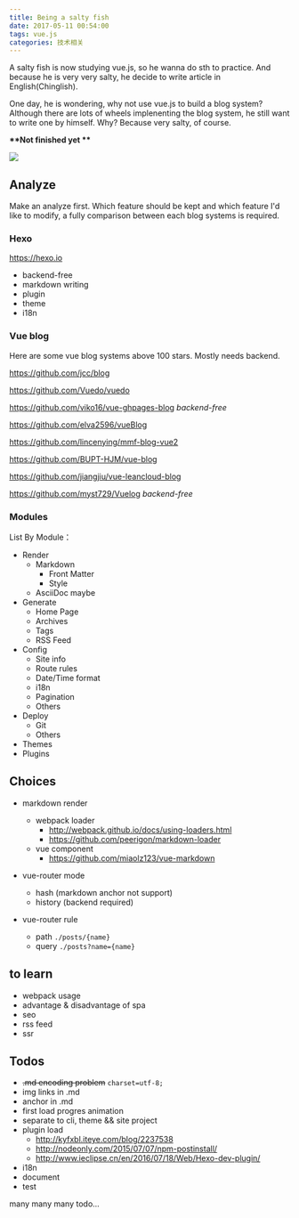 ```yaml
---
title: Being a salty fish
date: 2017-05-11 00:54:00
tags: vue.js
categories: 技术相关
---
```


A salty fish is now studying vue.js, so he wanna do sth to practice.
And because he is very very salty, he decide to write article in English(Chinglish).

One day, he is wondering, why not use vue.js to build a blog system?
Although there are lots of wheels implenenting the blog system, he still want to write one by himself. Why? Because very salty, of course.

__**Not finished yet **__

<!-- more -->

![](/imgs/alcohol-salty-fish.png)

## Analyze

Make an analyze first. Which feature should be kept and which feature I'd like to modify, a fully comparison between each blog systems is required.

### Hexo

https://hexo.io

- backend-free
- markdown writing
- plugin
- theme
- i18n

### Vue blog

Here are some vue blog systems above 100 stars. Mostly needs backend.

https://github.com/jcc/blog

https://github.com/Vuedo/vuedo

https://github.com/viko16/vue-ghpages-blog *backend-free*

https://github.com/elva2596/vueBlog

https://github.com/lincenying/mmf-blog-vue2

https://github.com/BUPT-HJM/vue-blog

https://github.com/jiangjiu/vue-leancloud-blog

https://github.com/myst729/Vuelog *backend-free*

### Modules

List By Module：

- Render
	- Markdown
		- Front Matter
		- Style
	- AsciiDoc maybe
- Generate
	- Home Page
	- Archives
	- Tags
	- RSS Feed
- Config
	- Site info
	- Route rules
	- Date/Time format
	- i18n
	- Pagination
	- Others
- Deploy
	- Git
	- Others
- Themes
- Plugins

## Choices

- markdown render
	- webpack loader
		- http://webpack.github.io/docs/using-loaders.html
		- https://github.com/peerigon/markdown-loader
	- vue component
		- https://github.com/miaolz123/vue-markdown

- vue-router mode
	- hash (markdown anchor not support)
	- history (backend required)

- vue-router rule
	- path `./posts/{name}`
	- query `./posts?name={name}`

## to learn

- webpack usage
- advantage & disadvantage of spa
- seo
- rss feed
- ssr

## Todos
 
- ~~.md encoding problem~~ `charset=utf-8;`
- img links in .md
- anchor in .md
- first load progres animation
- separate to cli, theme && site project
- plugin load
	- http://kyfxbl.iteye.com/blog/2237538
	- http://nodeonly.com/2015/07/07/npm-postinstall/
	- http://www.ieclipse.cn/en/2016/07/18/Web/Hexo-dev-plugin/
- i18n
- document
- test

many many many todo...
